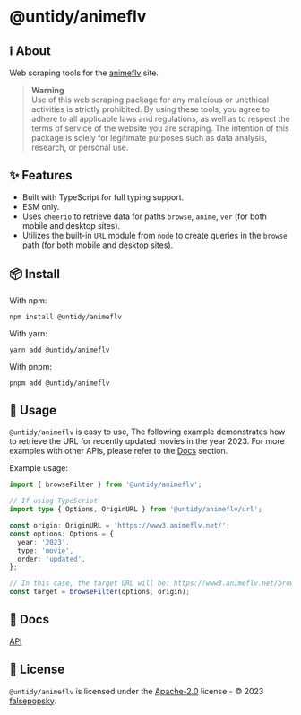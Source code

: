 # @untidy/animeflv

## :information_source: About

Web scraping tools for the [animeflv](https://www3.animeflv.net/) site.

> **Warning**  
> Use of this web scraping package for any malicious or unethical activities is strictly prohibited.
> By using these tools, you agree to adhere to all applicable laws and regulations, as well as to
> respect the terms of service of the website you are scraping. The intention of this package is
> solely for legitimate purposes such as data analysis, research, or personal use.

## :sparkles: Features

- Built with TypeScript for full typing support.
- ESM only.
- Uses `cheerio` to retrieve data for paths `browse`, `anime`, `ver` (for both mobile and desktop
  sites).
- Utilizes the built-in `URL` module from `node` to create queries in the `browse` path (for both
  mobile and desktop sites).

## :package: Install

With npm:

```
npm install @untidy/animeflv
```

With yarn:

```
yarn add @untidy/animeflv
```

With pnpm:

```
pnpm add @untidy/animeflv
```

## :beginner: Usage

`@untidy/animeflv` is easy to use, The following example demonstrates how to retrieve the URL for
recently updated movies in the year 2023. For more examples with other APIs, please refer to the
[Docs](#page_facing_up-docs) section.

Example usage:

```typescript
import { browseFilter } from '@untidy/animeflv';

// If using TypeScript
import type { Options, OriginURL } from '@untidy/animeflv/url';

const origin: OriginURL = 'https://www3.animeflv.net/';
const options: Options = {
  year: '2023',
  type: 'movie',
  order: 'updated',
};

// In this case, the target URL will be: https://www3.animeflv.net/browse?year=2023&type=movie&order=updated
const target = browseFilter(options, origin);
```

## :page_facing_up: Docs

[API](https://lain-packages.netlify.app/animeflv/)

## :scroll: License

`@untidy/animeflv` is licensed under the
[Apache-2.0](https://github.com/falsepopsky/lain/blob/main/LICENSE) license - © 2023
[falsepopsky](https://github.com/falsepopsky).
